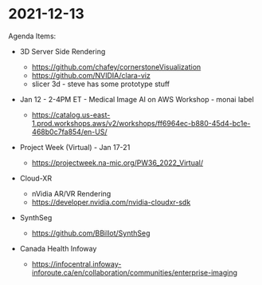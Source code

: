 # 2021-12-13

Agenda Items:

* 3D Server Side Rendering
  * https://github.com/chafey/cornerstoneVisualization
  * https://github.com/NVIDIA/clara-viz
  * slicer 3d - steve has some prototype stuff

* Jan 12 - 2-4PM ET - Medical Image AI on AWS Workshop - monai label
  * https://catalog.us-east-1.prod.workshops.aws/v2/workshops/ff6964ec-b880-45d4-bc1e-468b0c7fa854/en-US/

* Project Week (Virtual) - Jan 17-21
  * https://projectweek.na-mic.org/PW36_2022_Virtual/
  
* Cloud-XR
  * nVidia AR/VR Rendering
  * https://developer.nvidia.com/nvidia-cloudxr-sdk

* SynthSeg
  * https://github.com/BBillot/SynthSeg

* Canada Health Infoway
  * https://infocentral.infoway-inforoute.ca/en/collaboration/communities/enterprise-imaging

